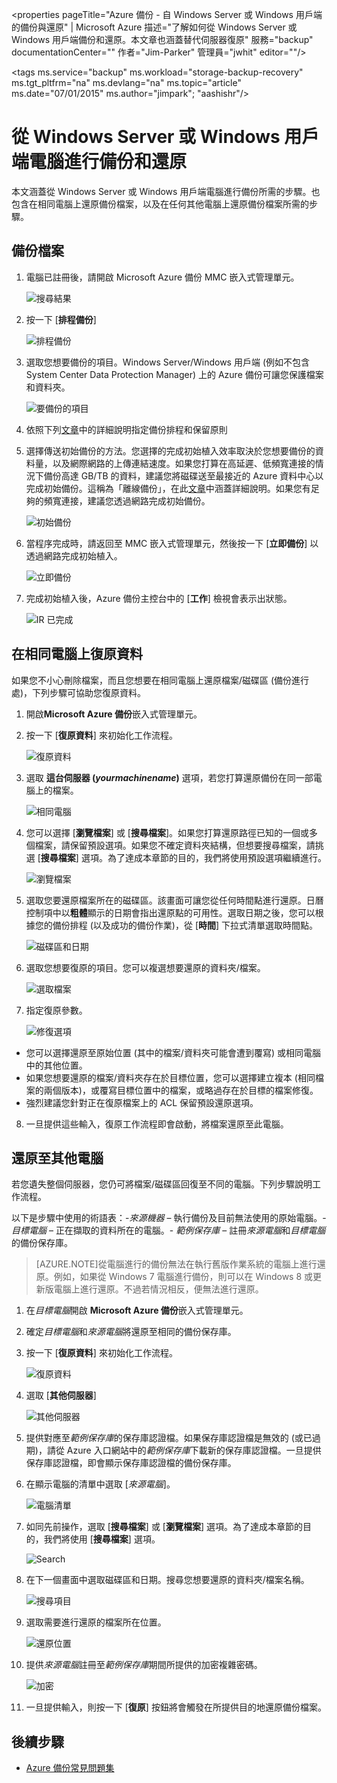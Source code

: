 <properties pageTitle="Azure 備份 - 自 Windows Server 或 Windows 用戶端的備份與還原" | Microsoft Azure 描述="了解如何從 Windows Server 或 Windows 用戶端備份和還原。本文章也涵蓋替代伺服器復原" 服務="backup" documentationCenter="" 作者="Jim-Parker" 管理員="jwhit" editor=""/>

<tags ms.service="backup" ms.workload="storage-backup-recovery" ms.tgt_pltfrm="na" ms.devlang="na" ms.topic="article" ms.date="07/01/2015" ms.author="jimpark"; "aashishr"/>

# 從 Windows Server 或 Windows 用戶端電腦進行備份和還原
本文涵蓋從 Windows Server 或 Windows 用戶端電腦進行備份所需的步驟。也包含在相同電腦上還原備份檔案，以及在任何其他電腦上還原備份檔案所需的步驟。

## 備份檔案

1. 電腦已註冊後，請開啟 Microsoft Azure 備份 MMC 嵌入式管理單元。

    ![搜尋結果](./media/backup-azure-backup-and-recover/result.png)

2. 按一下 [**排程備份**]

    ![排程備份](./media/backup-azure-backup-and-recover/schedulebackup.png)

3. 選取您想要備份的項目。Windows Server/Windows 用戶端 (例如不包含 System Center Data Protection Manager) 上的 Azure 備份可讓您保護檔案和資料夾。

    ![要備份的項目](./media/backup-azure-backup-and-recover/items.png)

4. 依照下列[文章](backup-azure-backup-cloud-as-tape.md)中的詳細說明指定備份排程和保留原則

5. 選擇傳送初始備份的方法。您選擇的完成初始植入效率取決於您想要備份的資料量，以及網際網路的上傳連結速度。如果您打算在高延遲、低頻寬連接的情況下備份高達 GB/TB 的資料，建議您將磁碟送至最接近的 Azure 資料中心以完成初始備份。這稱為「離線備份」，在此[文章](backup-azure-backup-import-export.md)中涵蓋詳細說明。如果您有足夠的頻寬連接，建議您透過網路完成初始備份。

    ![初始備份](./media/backup-azure-backup-and-recover/initialbackup.png)

6. 當程序完成時，請返回至 MMC 嵌入式管理單元，然後按一下 [**立即備份**] 以透過網路完成初始植入。

    ![立即備份](./media/backup-azure-backup-and-recover/backupnow.png)

7. 完成初始植入後，Azure 備份主控台中的 [**工作**] 檢視會表示出狀態。

    ![IR 已完成](./media/backup-azure-backup-and-recover/ircomplete.png)

## 在相同電腦上復原資料
如果您不小心刪除檔案，而且您想要在相同電腦上還原檔案/磁碟區 (備份進行處)，下列步驟可協助您復原資料。

1. 開啟**Microsoft Azure 備份**嵌入式管理單元。

2. 按一下 [**復原資料**] 來初始化工作流程。

    ![復原資料](./media/backup-azure-backup-and-recover/recover.png)

3. 選取 **這台伺服器 (*yourmachinename*)** 選項，若您打算還原備份在同一部電腦上的檔案。

    ![相同電腦](./media/backup-azure-backup-and-recover/samemachine.png)

4. 您可以選擇 [**瀏覽檔案**] 或 [**搜尋檔案**]。如果您打算還原路徑已知的一個或多個檔案，請保留預設選項。如果您不確定資料夾結構，但想要搜尋檔案，請挑選 [**搜尋檔案**] 選項。為了達成本章節的目的，我們將使用預設選項繼續進行。

    ![瀏覽檔案](./media/backup-azure-backup-and-recover/browseandsearch.png)

5. 選取您要還原檔案所在的磁碟區。該畫面可讓您從任何時間點進行還原。日曆控制項中以**粗體**顯示的日期會指出還原點的可用性。選取日期之後，您可以根據您的備份排程 (以及成功的備份作業)，從 [**時間**] 下拉式清單選取時間點。

    ![磁碟區和日期](./media/backup-azure-backup-and-recover/volanddate.png)

6. 選取您想要復原的項目。您可以複選想要還原的資料夾/檔案。

    ![選取檔案](./media/backup-azure-backup-and-recover/selectfiles.png)

7. 指定復原參數。

    ![修復選項](./media/backup-azure-backup-and-recover/recoveroptions.png)

  - 您可以選擇還原至原始位置 (其中的檔案/資料夾可能會遭到覆寫) 或相同電腦中的其他位置。
  - 如果您想要還原的檔案/資料夾存在於目標位置，您可以選擇建立複本 (相同檔案的兩個版本)，或覆寫目標位置中的檔案，或略過存在於目標的檔案修復。
  - 強烈建議您針對正在復原檔案上的 ACL 保留預設還原選項。

8. 一旦提供這些輸入，復原工作流程即會啟動，將檔案還原至此電腦。

## 還原至其他電腦
若您遺失整個伺服器，您仍可將檔案/磁碟區回復至不同的電腦。下列步驟說明工作流程。

以下是步驟中使用的術語表：-*來源機器* – 執行備份及目前無法使用的原始電腦。- *目標電腦* – 正在擷取的資料所在的電腦。- *範例保存庫* – 註冊*來源電腦*和*目標電腦*的備份保存庫。<br/>

> [AZURE.NOTE]從電腦進行的備份無法在執行舊版作業系統的電腦上進行還原。例如，如果從 Windows 7 電腦進行備份，則可以在 Windows 8 或更新版電腦上進行還原。不過若情況相反，便無法進行還原。

1. 在*目標電腦*開啟 **Microsoft Azure 備份**嵌入式管理單元。

2. 確定*目標電腦*和*來源電腦*將還原至相同的備份保存庫。

3. 按一下 [**復原資料**] 來初始化工作流程。

    ![復原資料](./media/backup-azure-backup-and-recover/recover.png)

4. 選取 [**其他伺服器**]

    ![其他伺服器](./media/backup-azure-backup-and-recover/anotherserver.png)

5. 提供對應至*範例保存庫*的保存庫認證檔。如果保存庫認證檔是無效的 (或已過期)，請從 Azure 入口網站中的*範例保存庫*下載新的保存庫認證檔。一旦提供保存庫認證檔，即會顯示保存庫認證檔的備份保存庫。

6. 在顯示電腦的清單中選取 [*來源電腦*]。

    ![電腦清單](./media/backup-azure-backup-and-recover/machinelist.png)

7. 如同先前操作，選取 [**搜尋檔案**] 或 [**瀏覽檔案**] 選項。為了達成本章節的目的，我們將使用 [**搜尋檔案**] 選項。

    ![Search](./media/backup-azure-backup-and-recover/search.png)

8. 在下一個畫面中選取磁碟區和日期。搜尋您想要還原的資料夾/檔案名稱。

    ![搜尋項目](./media/backup-azure-backup-and-recover/searchitems.png)

9. 選取需要進行還原的檔案所在位置。

    ![還原位置](./media/backup-azure-backup-and-recover/restorelocation.png)

10. 提供*來源電腦*註冊至*範例保存庫*期間所提供的加密複雜密碼。

    ![加密](./media/backup-azure-backup-and-recover/encryption.png)

11. 一旦提供輸入，則按一下 [**復原**] 按鈕將會觸發在所提供目的地還原備份檔案。

## 後續步驟
- [Azure 備份常見問題集](backup-azure-backup-faq.md)

<!---HONumber=July15_HO4-->